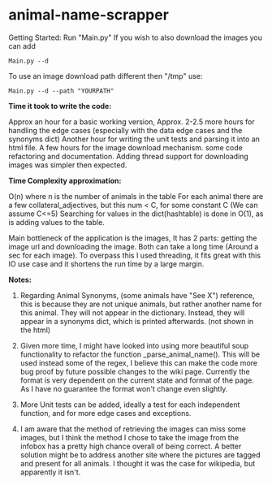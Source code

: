 # animal-name-scrapper
Getting Started:
Run "Main.py"
If you wish to also download the images you can add
```
Main.py --d
```

To use an image download path different then "/tmp" use:
```
Main.py --d --path "YOURPATH"
```

**Time it took to write the code:**

Approx an hour for a basic working version, Approx. 2-2.5 more hours for handling the edge cases 
(especially with the data edge cases and the synonyms dict)
Another hour for writing the unit tests and parsing it into an html file.
A few hours for the image download mechanism. some code refactoring and documentation.
Adding thread support for downloading images was simpler then expected.

**Time Complexity approximation:**

O(n) where n is the number of animals in the table
For each animal there are a few collateral_adjectives, but this num < C, for some constant C (We can assume C<=5)
Searching for values in the dict(hashtable) is done in O(1), as is adding values to the table.

Main bottleneck of the application is the images, It has 2 parts: getting the image url and downloading the image. 
Both can take a long time (Around a sec for each image). To overpass this I used threading, it fits great with this IO 
use case and it shortens the run time by a large margin.

**Notes:**

1. Regarding Animal Synonyms, (some animals have "See X") reference, this is because they are not unique animals,
but rather another name for this animal.  They will not appear in the dictionary.
Instead, they will appear in a synonyms dict, which is printed afterwards. (not shown in the html)

2. Given more time, I might have looked into using more beautiful soup functionality 
to refactor the function _parse_animal_name().
This will be used instead some of the regex, I believe this can make the code more bug proof by future possible 
changes to the wiki page. Currently the format is very dependent on the current state and format of the page.
As I have no guarantee the format won't change even slightly.

3. More Unit tests can be added, ideally a test for each independent function, and for more edge cases and exceptions.

4. I am aware that the method of retrieving the images can miss some images, 
but I think the method I chose to take the image from the infobox has a pretty high chance overall of being correct.
A better solution might be to address another site where the pictures are tagged and present for all animals.
I thought it was the case for wikipedia, but apparently it isn't.

